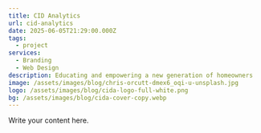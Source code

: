 ```yaml
---
title: CID Analytics
url: cid-analytics
date: 2025-06-05T21:29:00.000Z
tags:
  - project
services:
  - Branding
  - Web Design
description: Educating and empowering a new generation of homeowners
image: /assets/images/blog/chris-orcutt-dmex6_oqi-u-unsplash.jpg
logo: /assets/images/blog/cida-logo-full-white.png
bg: /assets/images/blog/cida-cover-copy.webp
---
```

Write your content here.
